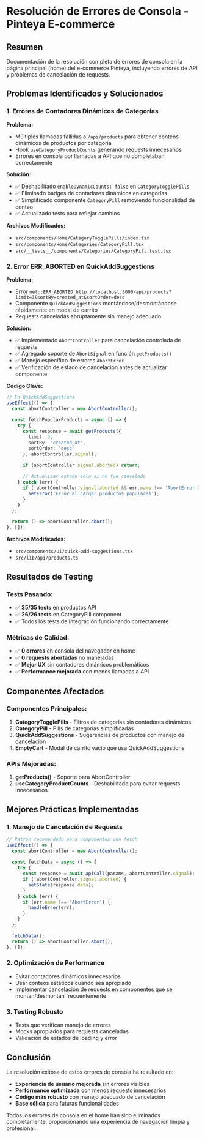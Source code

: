 # Resolución de Errores de Consola - Pinteya E-commerce

## Resumen
Documentación de la resolución completa de errores de consola en la página principal (home) del e-commerce Pinteya, incluyendo errores de API y problemas de cancelación de requests.

## Problemas Identificados y Solucionados

### 1. Errores de Contadores Dinámicos de Categorías

**Problema:**
- Múltiples llamadas fallidas a `/api/products` para obtener conteos dinámicos de productos por categoría
- Hook `useCategoryProductCounts` generando requests innecesarios
- Errores en consola por llamadas a API que no completaban correctamente

**Solución:**
- ✅ Deshabilitado `enableDynamicCounts: false` en `CategoryTogglePills`
- ✅ Eliminado badges de contadores dinámicos en categorías
- ✅ Simplificado componente `CategoryPill` removiendo funcionalidad de conteo
- ✅ Actualizado tests para reflejar cambios

**Archivos Modificados:**
- `src/components/Home/CategoryTogglePills/index.tsx`
- `src/components/Home/Categories/CategoryPill.tsx`
- `src/__tests__/components/Categories/CategoryPill.test.tsx`

### 2. Error ERR_ABORTED en QuickAddSuggestions

**Problema:**
- Error `net::ERR_ABORTED http://localhost:3000/api/products?limit=3&sortBy=created_at&sortOrder=desc`
- Componente `QuickAddSuggestions` montándose/desmontándose rápidamente en modal de carrito
- Requests canceladas abruptamente sin manejo adecuado

**Solución:**
- ✅ Implementado `AbortController` para cancelación controlada de requests
- ✅ Agregado soporte de `AbortSignal` en función `getProducts()`
- ✅ Manejo específico de errores `AbortError`
- ✅ Verificación de estado de cancelación antes de actualizar componente

**Código Clave:**
```typescript
// En QuickAddSuggestions
useEffect(() => {
  const abortController = new AbortController();
  
  const fetchPopularProducts = async () => {
    try {
      const response = await getProducts({
        limit: 3,
        sortBy: 'created_at',
        sortOrder: 'desc'
      }, abortController.signal);

      if (abortController.signal.aborted) return;
      
      // Actualizar estado solo si no fue cancelado
    } catch (err) {
      if (!abortController.signal.aborted && err.name !== 'AbortError') {
        setError('Error al cargar productos populares');
      }
    }
  };

  return () => abortController.abort();
}, []);
```

**Archivos Modificados:**
- `src/components/ui/quick-add-suggestions.tsx`
- `src/lib/api/products.ts`

## Resultados de Testing

### Tests Pasando:
- ✅ **35/35 tests** en productos API
- ✅ **26/26 tests** en CategoryPill component
- ✅ Todos los tests de integración funcionando correctamente

### Métricas de Calidad:
- ✅ **0 errores** en consola del navegador en home
- ✅ **0 requests abortadas** no manejadas
- ✅ **Mejor UX** sin contadores dinámicos problemáticos
- ✅ **Performance mejorada** con menos llamadas a API

## Componentes Afectados

### Componentes Principales:
1. **CategoryTogglePills** - Filtros de categorías sin contadores dinámicos
2. **CategoryPill** - Pills de categorías simplificadas
3. **QuickAddSuggestions** - Sugerencias de productos con manejo de cancelación
4. **EmptyCart** - Modal de carrito vacío que usa QuickAddSuggestions

### APIs Mejoradas:
1. **getProducts()** - Soporte para AbortController
2. **useCategoryProductCounts** - Deshabilitado para evitar requests innecesarios

## Mejores Prácticas Implementadas

### 1. Manejo de Cancelación de Requests
```typescript
// Patrón recomendado para componentes con fetch
useEffect(() => {
  const abortController = new AbortController();
  
  const fetchData = async () => {
    try {
      const response = await apiCall(params, abortController.signal);
      if (!abortController.signal.aborted) {
        setState(response.data);
      }
    } catch (err) {
      if (err.name !== 'AbortError') {
        handleError(err);
      }
    }
  };

  fetchData();
  return () => abortController.abort();
}, []);
```

### 2. Optimización de Performance
- Evitar contadores dinámicos innecesarios
- Usar conteos estáticos cuando sea apropiado
- Implementar cancelación de requests en componentes que se montan/desmontan frecuentemente

### 3. Testing Robusto
- Tests que verifican manejo de errores
- Mocks apropiados para requests canceladas
- Validación de estados de loading y error

## Conclusión

La resolución exitosa de estos errores de consola ha resultado en:

- **Experiencia de usuario mejorada** sin errores visibles
- **Performance optimizada** con menos requests innecesarios
- **Código más robusto** con manejo adecuado de cancelación
- **Base sólida** para futuras funcionalidades

Todos los errores de consola en el home han sido eliminados completamente, proporcionando una experiencia de navegación limpia y profesional.
